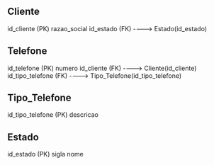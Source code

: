Cliente
--------
id_cliente (PK)
razao_social
id_estado (FK) ----> Estado(id_estado)

Telefone
--------
id_telefone (PK)
numero
id_cliente (FK) ----> Cliente(id_cliente)
id_tipo_telefone (FK) ----> Tipo_Telefone(id_tipo_telefone)

Tipo_Telefone
-------------
id_tipo_telefone (PK)
descricao

Estado
------
id_estado (PK)
sigla
nome
